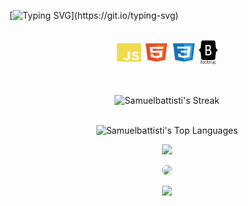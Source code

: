 [![Typing SVG](https://readme-typing-svg.demolab.com?font=Fira+Code&weight=900&size=30&pause=1000&color=11A928&center=true&vCenter=true&multiline=true&random=false&width=1000&height=100&lines=Eai%2C+eu+sou+o+Samuel+%F0%9F%91%8B;Seja+bem-vindo!)](https://git.io/typing-svg)
<div align="center" >
  <br>
  <img align="center"  height="30" width="40" src="https://raw.githubusercontent.com/devicons/devicon/master/icons/javascript/javascript-plain.svg">  
  <img align="center" height="30" width="40" src="https://raw.githubusercontent.com/devicons/devicon/master/icons/html5/html5-original.svg">
  <img align="center" height="30" width="40" src="https://raw.githubusercontent.com/devicons/devicon/master/icons/css3/css3-original.svg">
 <img align="center"  width="30" height="40" src="https://raw.githubusercontent.com/devicons/devicon/master/icons/bootstrap/bootstrap-plain-wordmark.svg"/></a>
 <br><br><br>
</div>

<div align="center">

  ![Samuelbattisti's Streak](https://github-readme-streak-stats.herokuapp.com/?user=Samuelbattisti&theme=vue-dark&hide_border=true)<br><br>

</div>
<div align="center">

  ![Samuelbattisti's Top Languages](https://github-readme-stats.vercel.app/api/top-langs/?username=Samuelbattisti&theme=vue-dark&show_icons=true&hide_border=true&layout=compact)

</div>
<div align="center"> 
  
<a href="samuelbattisti10@gmail.com"> <img src="https://img.shields.io/badge/-Gmail-%23333?style=for-the-badge&logo=gmail&logoColor=white" target="_blank"></a>

<a href="https://www.linkedin.com/in/samuelbattisti/" target="_blank"><img src="https://img.shields.io/badge/-LinkedIn-%230077B5?style=for-the-badge&logo=linkedin&logoColor=white" style="border-radius: 30px" target="_blank"></a>

<a href="https://discord.com/users/289164737684570112" target="_blank"><img src="https://img.shields.io/badge/Discord-7289DA?style=for-the-badge&logo=discord&logoColor=white" target="_blank"></a>

</div>

